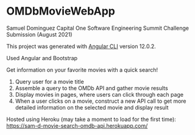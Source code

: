 # OMDbMovieWebApp

Samuel Dominguez Capital One Software Engineering Summit Challenge Submission (August 2021)

This project was generated with [Angular CLI](https://github.com/angular/angular-cli) version 12.0.2.

Used Angular and Bootstrap  

Get information on your favorite movies with a quick search!

1. Query user for a movie title 
2. Assemble a query to the OMDb API and gather movie results
3. Display movies in pages, where users can click through each page
4. When a user clicks on a movie, construct a new API call to get more detailed information on the selected movie and display result

Hosted using Heroku (may take a moment to load for the first time):   
https://sam-d-movie-search-omdb-api.herokuapp.com/
